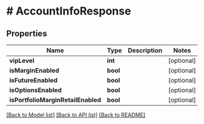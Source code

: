 # # AccountInfoResponse

## Properties

Name | Type | Description | Notes
------------ | ------------- | ------------- | -------------
**vipLevel** | **int** |  | [optional]
**isMarginEnabled** | **bool** |  | [optional]
**isFutureEnabled** | **bool** |  | [optional]
**isOptionsEnabled** | **bool** |  | [optional]
**isPortfolioMarginRetailEnabled** | **bool** |  | [optional]

[[Back to Model list]](../../README.md#models) [[Back to API list]](../../README.md#endpoints) [[Back to README]](../../README.md)
